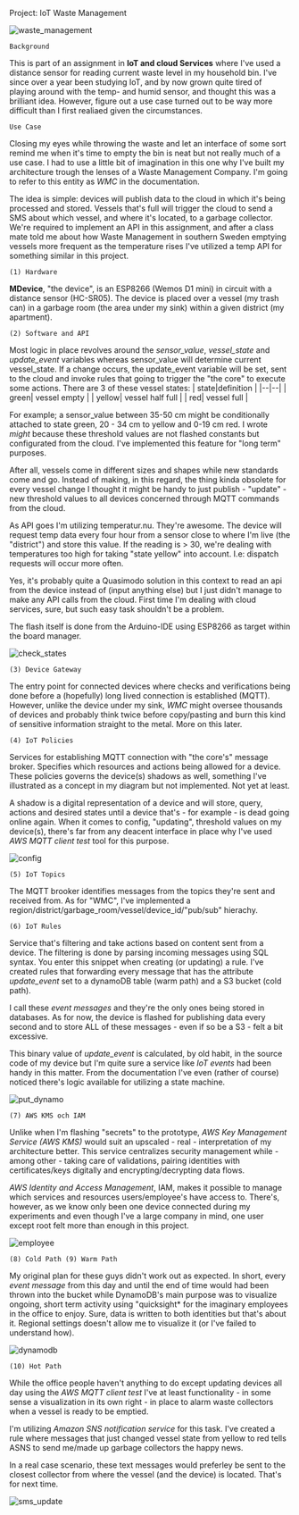 Project: IoT Waste Management

![waste_management](https://user-images.githubusercontent.com/78800629/207486314-2bf965a8-c95c-44e7-95de-c38345326658.png)

	Background

This is part of an assignment in **IoT and cloud Services** where I've used a distance sensor for reading current waste level in my household bin. I've since over a year been studying IoT, and by now grown quite tired of playing around with the temp- and humid sensor, and thought this was a brilliant idea. However, figure out a use case turned out to be way more difficult than I first realiaed given the circumstances.

	Use Case

Closing my eyes while throwing the waste and let an interface of some sort remind me when it's time to empty the bin is neat but not really much of a use case. I had to use a little bit of imagination in this one why I've built my architecture trough the lenses of a Waste Management Company. I'm going to refer to this entity as *WMC* in the documentation.

The idea is simple: devices will publish data to the cloud in which it's being processed and stored. Vessels that's full will trigger the cloud to send a SMS about which vessel, and where it's located, to a garbage collector. We're required to implement an API in this assignment, and after a class mate told me about how Waste Management in southern Sweden emptying vessels more frequent as the temperature rises I've utilized a temp API for something similar in this project. 

	(1) Hardware

**MDevice**, "the device", is an ESP8266 (Wemos D1 mini) in circuit with a distance sensor (HC-SR05). The device is placed over a vessel (my trash can) in a garbage room (the area under my sink) within a given district (my apartment).

	(2) Software and API

Most logic in place revolves around the *sensor_value*, *vessel_state* and *update_event* variables whereas sensor_value will determine current vessel_state. If a change occurs, the update_event variable will be set, sent to the cloud and invoke rules that going to trigger the "the core" to execute some actions. There are 3 of these vessel states:
|  state|definition  |
|--|--|
|  green| vessel empty  |
|  yellow| vessel half full  |
|  red| vessel full  |

For example; a sensor_value between 35-50 cm might be conditionally attached to state green, 20 - 34 cm to yellow and 0-19 cm red. I wrote *might* because these threshold values are not flashed constants but configurated from the cloud. I've implemented this feature for "long term" purposes.

After all, vessels come in different sizes and shapes while new standards come and go. Instead of making, in this regard, the thing kinda obsolete for every vessel change I thought it might be handy to just publish - "update" - new threshold values to all devices concerned through MQTT commands from the cloud.
    
As API goes I'm utilizing temperatur.nu. They're awesome. The device will request temp data every four hour from a sensor close to where I'm live (the "district") and store this value. If the reading is > 30, we're dealing with temperatures too high for taking "state yellow" into account. I.e: dispatch requests will occur more often.

Yes, it's probably quite a Quasimodo solution in this context to read an api from the device instead of (input anything else) but I just didn't manage to make any API calls from the cloud. First time I'm dealing with cloud services, sure, but such easy task shouldn't be a problem.

The flash itself is done from the Arduino-IDE using ESP8266 as target within the board manager.

![check_states](https://user-images.githubusercontent.com/78800629/207491443-39f6edac-b5e6-4a5d-8e04-bfe902c1eb0f.png)

	(3) Device Gateway

The entry point for connected devices where checks and verifications being done before a (hopefully) long lived connection is established (MQTT). However, unlike the device under my sink, *WMC* might oversee thousands of devices and probably think twice before copy/pasting and burn this kind of sensitive information straight to the metal. More on this later.

	(4) IoT Policies

Services for establishing MQTT connection with "the core's" message broker. Specifies which resources and actions being allowed for a device. These policies governs the device(s) shadows as well, something I've illustrated as a concept in my diagram but not implemented. Not yet at least.

A shadow is a digital representation of a device and will store, query, actions and desired states until a device that's - for example - is dead going online again. When it comes to config, "updating",  threshold values on my device(s), there's far from any deacent interface in place why I've used *AWS MQTT client test* tool for this purpose.

![config](https://user-images.githubusercontent.com/78800629/207476023-9257b320-d652-45a7-b293-bc4f4c063e0b.png)

    (5) IoT Topics
    
The MQTT brooker identifies messages from the topics they're sent and received from. As for "WMC", I've implemented a region/district/garbage_room/vessel/device_id/"pub/sub" hierachy.

    (6) IoT Rules

Service that's filtering and take actions based on content sent from a device. The filtering is done by parsing incoming messages using SQL syntax. You enter this snippet when creating (or updating) a rule. I've created rules that forwarding every message that has the attribute *update_event* set to a dynamoDB table (warm path) and a S3 bucket (cold path).

I call these *event messages* and they're the only ones being stored in databases. As for now, the device is flashed for publishing data every second and to store ALL of these messages - even if so be a S3 - felt a bit excessive.

This binary value of *update_event* is calculated, by old habit, in the source code of my device but I'm quite sure a service like *IoT events* had been handy in this matter. From the documentation I've even (rather of course) noticed there's logic available for utilizing a state machine.

![put_dynamo](https://user-images.githubusercontent.com/78800629/207476242-c268f13d-ad7b-4bfa-9dd0-a8fcf1f43ea7.png)

	(7) AWS KMS och IAM

Unlike when I'm flashing "secrets" to the prototype, *AWS Key Management Service (AWS KMS)* would suit an upscaled - real - interpretation of my architecture better. This service centralizes security management while - among other - taking care of validations, pairing identities with certificates/keys digitally and encrypting/decrypting data flows.

*AWS Identity and Access Management*, IAM, makes it possible to manage which services and resources users/employee's have access to. There's, however, as we know only been one device connected during my experiments and even though I've a large company in mind, one user except root felt more than enough in this project.

![employee](https://user-images.githubusercontent.com/78800629/207476308-fa8f7191-3c03-43c9-8fcd-c222820bdf50.png)

	(8) Cold Path (9) Warm Path
   
My original plan for these guys didn't work out as expected. In short, every *event message* from this day and until the end of time would had been thrown into the bucket while DynamoDB's main purpose was to visualize ongoing, short term activity using "quicksight* for the imaginary employees in the office to enjoy. Sure, data is written to both identities but that's about it. Regional settings doesn't allow me to visualize it (or I've failed to understand how).

![dynamodb](https://user-images.githubusercontent.com/78800629/207492224-00c3df54-e837-42c6-981b-3d5a1a66fbe9.png)

	(10) Hot Path
    
While the office people haven't anything to do except updating devices all day using the *AWS MQTT client test* I've at least functionality - in some sense a visualization in its own right - in place to alarm waste collectors when a vessel is ready to be emptied.

I'm utilizing *Amazon SNS notification service* for this task. I've created a rule where messages that just changed vessel state from yellow to red tells ASNS to send me/made up garbage collectors the happy news.

In a real case scenario, these text messages would preferley be sent to the closest collector from where the vessel (and the device) is located. That's for next time.

![sms_update](https://user-images.githubusercontent.com/78800629/207476506-ad2a5576-f1ce-43cc-81f7-1f00a32e5f1f.png)
